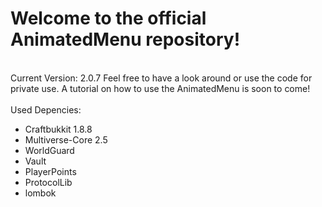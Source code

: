 <h1>Welcome to the official AnimatedMenu repository!</h1><br>
Current Version: 2.0.7
Feel free to have a look around or use the code for private use. A tutorial on how to use the AnimatedMenu is soon to come!
<br><br>
Used Depencies:
<ul>
	<li>Craftbukkit 1.8.8</li>
	<li>Multiverse-Core 2.5</li>
	<li>WorldGuard</li>
	<li>Vault</li>
	<li>PlayerPoints</li>
	<li>ProtocolLib</li>
	<li>lombok</li>
</ul>